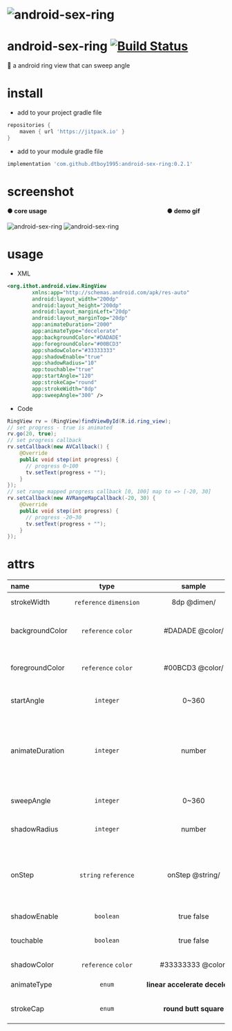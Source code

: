 # ![android-sex-ring](art/logo.png)

# android-sex-ring [![Build Status](https://travis-ci.org/dtboy1995/android-sex-ring.svg?branch=master)](https://travis-ci.org/dtboy1995/android-sex-ring)
:art: a android ring view that can sweep angle

# install
- add to your project gradle file

```gradle
repositories {
    maven { url 'https://jitpack.io' }
}
```
- add to your module gradle file

```gradle
implementation 'com.github.dtboy1995:android-sex-ring:0.2.1'
```

# screenshot

#### ● core usage &nbsp; &nbsp; &nbsp; &nbsp; &nbsp; &nbsp; &nbsp;&nbsp; &nbsp; &nbsp; &nbsp; &nbsp; &nbsp; &nbsp;&nbsp; &nbsp; &nbsp; &nbsp; &nbsp; &nbsp; &nbsp;&nbsp; &nbsp; &nbsp; &nbsp; &nbsp; &nbsp; &nbsp;&nbsp; &nbsp; &nbsp; &nbsp; &nbsp; &nbsp; &nbsp;&nbsp; &nbsp; &nbsp; &nbsp; &nbsp; &nbsp; &nbsp;&nbsp;&nbsp;&nbsp;&nbsp; ● demo gif

![android-sex-ring](art/desc.jpg)&nbsp;![android-sex-ring](art/screenshot.gif)



# usage
- XML

```xml
<org.ithot.android.view.RingView
        xmlns:app="http://schemas.android.com/apk/res-auto"
        android:layout_width="200dp"
        android:layout_height="200dp"
        android:layout_marginLeft="20dp"
        android:layout_marginTop="20dp"
        app:animateDuration="2000"
        app:animateType="decelerate"
        app:backgroundColor="#DADADE"
        app:foregroundColor="#00BCD3"
        app:shadowColor="#33333333"
        app:shadowEnable="true"
        app:shadowRadius="10"
        app:touchable="true"
        app:startAngle="120"
        app:strokeCap="round"
        app:strokeWidth="8dp"
        app:sweepAngle="300" />
```
- Code

```java
RingView rv = (RingView)findViewById(R.id.ring_view);
// set progress - true is animated
rv.go(20, true);
// set progress callback
rv.setCallback(new AVCallback() {
    @Override
    public void step(int progress) {
      // progress 0~100
      tv.setText(progress + "");
    }
});
// set range mapped progress callback [0, 100] map to => [-20, 30]
rv.setCallback(new AVRangeMapCallback(-20, 30) {
    @Override
    public void step(int progress) {
      // progress -20~30
      tv.setText(progress + "");
    }
});
```

# attrs

name | type | sample |description
:- | :-: | :-: | :-
strokeWidth | `reference`&nbsp;`dimension` | 8dp&nbsp;@dimen/ | the ring width
backgroundColor | `reference`&nbsp;`color` | #DADADE&nbsp;@color/ | the background color of the ring
foregroundColor | `reference`&nbsp;`color` | #00BCD3&nbsp;@color/ | the foreground color of the ring
startAngle | `integer` | 0~360 | the start angle of the ring
animateDuration | `integer` | number | the duration of the animation as the circle changes its progress
sweepAngle | `integer` | 0~360 | the sweep angle of the ring
shadowRadius | `integer` | number | the shadow radius of the ring
onStep | `string`&nbsp;`reference` | onStep&nbsp;@string/ | if not setCallback then you can config onStep (see example)
shadowEnable | `boolean` | true&nbsp;false | shadow enabled
touchable | `boolean` | true&nbsp;false | enable touch control
shadowColor | `reference`&nbsp;`color` | #33333333&nbsp;@color/ | the color of shadow
animateType | `enum` | **linear**&nbsp;**accelerate**&nbsp;**decelerate** | animation interceptor
strokeCap | `enum` | **round**&nbsp;**butt**&nbsp;**square** | paint cap ● round  ▎butt ■ square
